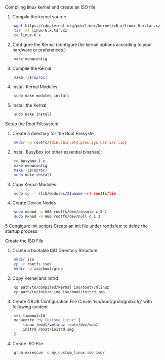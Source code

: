 Compiling linux kernel and create an ISO file

1. Compile the kernel source
```bash
	wget https://cdn.kernal.org/pub/linux/kernel/v6.x/linux-6.x.tar.xz
	tar -xf linux-6.x.tar.xz
	cd linux-6.x
```

2. Configure the Kernal (configure the kernal options according to your hardware or preferences.)
```bash
	make menuconfig
```

3. Compile the Kernal
```bash
	make -j$(nproc)
```

4. Install Kernal Modules:
```bash
	sudo make modules_install
```

5. Install the Kernal
```bash
	sudo make install
```

Setup the Root Filesystem

1. Create a directory for the Root Filesyste
```bash
	mkdir -p rootfs/{bin,sbin,etc,proc,sys,usr,var,lib}
```

2. Install BusyBox (or other essential binaries):
```bash
	cd busybox-1.x
	make menuconfig
	make -j$(nproc)
	sudo make install
```

3. Copy Kernal Modules
```bash
	sudo cp -r /lib/modules/${uname -r) rootfs/lib
```

4. Create Device Nodes
```bash
	sudo mknod -m 600 rootfs/dev/console c 5 1
	sudo mknod -m 666 rootfs/dev/null c 1 3
```

5 Congigure init scripts
Create an init file under rootfs/etc to deine the startup process.

Create the ISO File

1. Craete a bootable ISO Directory Structure
```bash
	mkdir iso
	cp -r rootfs iso/
	mkdir -p iso/boot/grub
```

2. Copy Kernel and Initrd
```bash
	cp path/to/compiled/kernal iso/boot/vmlinuz
	cp path/to/initrd.img iso/boot/initrd.img
```

3. Create GRUB Configuration File
Create 'iso/boot/grub/grub.cfg' with following content
```bash
	set timeout=10
	menuentry "My Custome Linux" {
		linux /boot/vmlinuz root=/dev/sda1
		initrd /boot/initrd.img
	}
```

4. Create ISO File
```bash
	grub-mkrescue -o my_custom_linux.iso iso/
```

